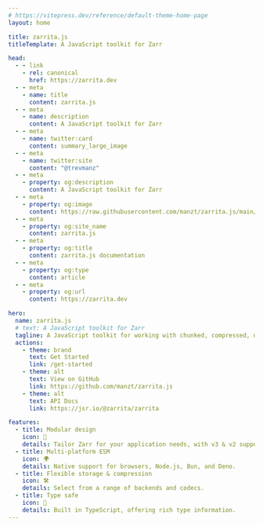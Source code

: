 ```yaml
---
# https://vitepress.dev/reference/default-theme-home-page
layout: home

title: zarrita.js
titleTemplate: A JavaScript toolkit for Zarr

head:
  - - link
    - rel: canonical
      href: https://zarrita.dev
  - - meta
    - name: title
      content: zarrita.js
  - - meta
    - name: description
      content: A JavaScript toolkit for Zarr
  - - meta
    - name: twitter:card
      content: summary_large_image
  - - meta
    - name: twitter:site
      content: "@trevmanz"
  - - meta
    - property: og:description
      content: A JavaScript toolkit for Zarr
  - - meta
    - property: og:image
      content: https://raw.githubusercontent.com/manzt/zarrita.js/main/docs/public/og-image.jpg
  - - meta
    - property: og:site_name
      content: zarrita.js
  - - meta
    - property: og:title
      content: zarrita.js documentation
  - - meta
    - property: og:type
      content: article
  - - meta
    - property: og:url
      content: https://zarrita.dev

hero:
  name: zarrita.js
  # text: A JavaScript toolkit for Zarr
  tagline: A JavaScript toolkit for working with chunked, compressed, n-dimensional arrays
  actions:
    - theme: brand
      text: Get Started
      link: /get-started
    - theme: alt
      text: View on GitHub
      link: https://github.com/manzt/zarrita.js
    - theme: alt
      text: API Docs
      link: https://jsr.io/@zarrita/zarrita

features:
  - title: Modular design
    icon: 🧩
    details: Tailor Zarr for your application needs, with v3 & v2 support.
  - title: Multi-platform ESM
    icon: 🌍
    details: Native support for browsers, Node.js, Bun, and Deno.
  - title: Flexible storage & compression
    icon: 🛠️
    details: Select from a range of backends and codecs.
  - title: Type safe
    icon: 🦺
    details: Built in TypeScript, offering rich type information.
---
```

